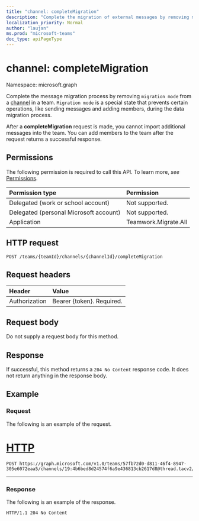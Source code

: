 ```yaml
---
title: "channel: completeMigration"
description: "Complete the migration of external messages by removing migration mode from a channel."
localization_priority: Normal
author: "laujan"
ms.prod: "microsoft-teams"
doc_type: apiPageType
---
```


# channel: completeMigration

Namespace: microsoft.graph

Complete the message migration process by removing `migration mode` from a [channel](../resources/channel.md) in a team. `Migration mode` is a special state that prevents certain operations, like sending messages and adding members, during the data migration process.

After a **completeMigration** request is made, you cannot import additional messages into the team. You can add members to the team after the request returns a successful response.

## Permissions

The following permission is required to call this API. To learn more, *see* [Permissions](/graph/permissions-reference).

|Permission type      | Permission  |
|:--------------------|:---------------------------------------------------------|
| Delegated (work or school account)  | Not supported.|
| Delegated (personal Microsoft account) | Not supported. |
|Application | Teamwork.Migrate.All|

## HTTP request
<!-- { "blockType": "ignored" } -->
```http
POST /teams/{teamId}/channels/{channelId}/completeMigration
```

## Request headers

| Header       | Value |
|:---------------|:--------|
| Authorization  | Bearer {token}. Required.  |

## Request body

Do not supply a request body for this method.

## Response

If successful, this method returns a `204 No Content` response code. It does not return anything in the response body.

## Example

### Request

The following is an example of the request.
<!-- markdownlint-disable MD025 -->
<!-- markdownlint-disable MD022 -->


# [HTTP](#tab/http)
<!-- {
  "blockType": "request",
  "name": "completeMigration_channel"
}-->

```http
POST https://graph.microsoft.com/v1.0/teams/57fb72d0-d811-46f4-8947-305e6072eaa5/channels/19:4b6bed8d24574f6a9e436813cb2617d8@thread.tacv2/completeMigration
```

---

<!-- markdownlint-disable MD001 -->
<!-- markdownlint-disable MD024 -->
### Response

The following is an example of the response.
<!-- {
  "blockType": "response",
  "truncated": true
} -->

```http
HTTP/1.1 204 No Content
```

<!-- uuid: 5793eec6-0e5a-11eb-adc1-0242ac120002
2020-10-14 20:22:11 UTC -->
<!--
{
  "type": "#page.annotation",
  "description": "completeMigration_ channel",
  "keywords": "",
  "section": "documentation",
  "tocPath": "",
  "suppressions": [
  ]
}
-->
